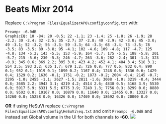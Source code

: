 # Beats Mixr 2014
Replace `C:\Program Files\EqualizerAPO\config\config.txt` with:
```
Preamp: -6.0dB
GraphicEQ: 10 -84; 20 -0.5; 22 -1.1; 23 -1.4; 25 -1.8; 26 -1.9; 28 -2.2; 30 -2.4; 32 -2.5; 35 -2.7; 37 -2.8; 40 -2.9; 42 -3.0; 45 -3.0; 49 -3.1; 52 -3.2; 56 -3.3; 59 -3.3; 64 -3.3; 68 -3.4; 73 -3.5; 78 -3.5; 83 -3.5; 89 -3.8; 95 -4.1; 102 -4.6; 109 -4.8; 117 -4.7; 125 -4.8; 134 -5.2; 143 -5.5; 153 -5.9; 164 -5.7; 175 -5.5; 188 -5.8; 201 -5.7; 215 -5.6; 230 -5.3; 246 -4.7; 263 -3.6; 282 -2.4; 301 -1.3; 323 -0.9; 345 0.6; 369 2.2; 395 3.0; 423 4.2; 452 4.1; 484 3.4; 518 3.1; 554 2.5; 593 2.2; 635 1.7; 679 1.2; 726 0.8; 777 0.6; 832 0.4; 890 0.1; 952 0.1; 1019 0.1; 1090 0.2; 1167 0.4; 1248 0.6; 1336 0.6; 1429 0.4; 1529 0.2; 1636 -0.1; 1751 -0.2; 1873 -0.2; 2004 -0.4; 2145 -0.7; 2295 -1.0; 2455 -1.1; 2627 -1.5; 2811 -1.6; 3008 -1.0; 3219 -0.4; 3444 0.8; 3685 2.2; 3943 3.1; 4219 4.2; 4514 2.6; 4830 0.5; 5168 3.9; 5530 6.0; 5917 5.9; 6331 5.5; 6775 3.9; 7249 1.3; 7756 0.3; 8299 0.0; 8880 0.0; 9502 0.0; 10167 0.0; 10879 0.0; 11640 0.0; 12455 0.0; 13327 0.0; 14260 0.0; 15258 0.0; 16326 0.0; 17469 0.0; 18692 0.0; 20000 0.0
```
**OR** if using HeSuVi replace `C:\Program Files\EqualizerAPO\config\HeSuVi\eq.txt` and omit `Preamp: -6.0dB` and instead set Global volume in the UI for both channels to **-60**.
![](https://raw.githubusercontent.com/jaakkopasanen/AutoEq/master/results/SBAF-Serious/innerfidelity/onear/Beats%20Mixr%202014/Beats%20Mixr%202014.png)